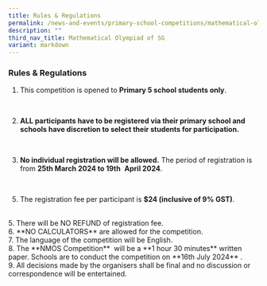```yaml
---
title: Rules & Regulations
permalink: /news-and-events/primary-school-competitions/mathematical-olympiad-of-sg/rules-and-regulations/
description: ""
third_nav_title: Mathematical Olympiad of SG
variant: markdown
---
```

### **Rules &amp; Regulations**

1.  This competition is opened to&nbsp;**Primary 5 school students only**.  
<br>  

2.  **ALL participants have to be registered via their primary school and schools have discretion to select their students for participation.**
<br>    

3.  **No individual registration will be allowed.**&nbsp;The period of registration is from&nbsp;**25th&nbsp;March 2024 to 19th**&nbsp; **April 2024**.&nbsp;&nbsp;
<br>    

5.  The registration fee per participant is&nbsp;**$24 (inclusive of 9% GST)**.  
 <br>          
5.  There will be NO REFUND of registration fee.  
 <br> 
6.  **NO CALCULATORS**&nbsp;are allowed for the competition.  
 <br>       
7.  The language of the competition will be English.  
  <br>  
8.  The&nbsp;**NMOS Competition**&nbsp; will be a&nbsp;**1 hour 30 minutes**&nbsp;written paper.&nbsp;Schools are to conduct the competition on **16th&nbsp;July 2024** .
<br>    
9.  All decisions made by the organisers shall be final and no discussion or correspondence will be entertained.